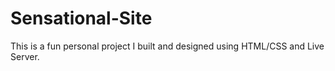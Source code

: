 # Sensational-Site

This is a fun personal project I built and designed using HTML/CSS and Live Server.
